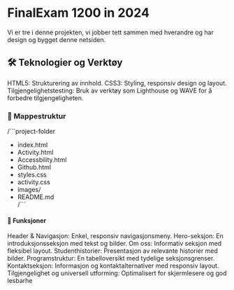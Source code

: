 # FinalExam 1200 in 2024
Vi er tre i denne projekten, vi jobber tett sammen med hverandre og har design og bygget denne netsiden.

## 🛠️ Teknologier og Verktøy
HTML5: Strukturering av innhold.
CSS3: Styling, responsiv design og layout.
Tilgjengelighetstesting: Bruk av verktøy som Lighthouse og WAVE for å forbedre tilgjengeligheten.

### 📂 Mappestruktur
/```project-folder
* index.html          
* Activity.html
* Accessbility.html
* Github.html
* styles.css       
* activity.css   
* images/        
* README.md       
/```

#### 🎨 Funksjoner
Header & Navigasjon: Enkel, responsiv navigasjonsmeny.
Hero-seksjon: En introduksjonsseksjon med tekst og bilder.
Om oss: Informativ seksjon med fleksibel layout.
Studenthistorier: Presentasjon av relevante historier med bilder.
Programstruktur: En tabelloversikt med tydelige seksjonsgrenser.
Kontaktseksjon: Informasjon og kontaktalternativer med responsiv layout.
Tilgjengelighet og universell utforming: Optimalisert for skjermlesere og god lesbarhe